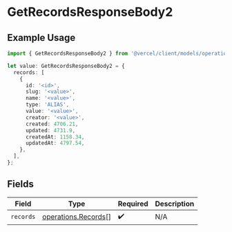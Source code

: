 # GetRecordsResponseBody2

## Example Usage

```typescript
import { GetRecordsResponseBody2 } from '@vercel/client/models/operations';

let value: GetRecordsResponseBody2 = {
  records: [
    {
      id: '<id>',
      slug: '<value>',
      name: '<value>',
      type: 'ALIAS',
      value: '<value>',
      creator: '<value>',
      created: 4706.21,
      updated: 4731.9,
      createdAt: 1158.34,
      updatedAt: 4797.54,
    },
  ],
};
```

## Fields

| Field     | Type                                                       | Required           | Description |
| --------- | ---------------------------------------------------------- | ------------------ | ----------- |
| `records` | [operations.Records](../../models/operations/records.md)[] | :heavy_check_mark: | N/A         |
